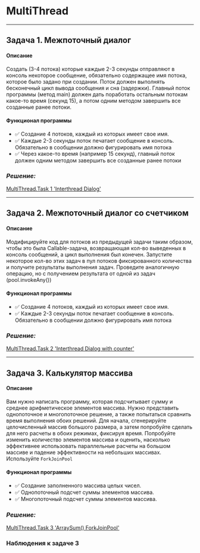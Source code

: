 # MultiThread
____
## Задача 1. Межпоточный диалог
#### Описание
Cоздать (3-4 потока) которые каждые 2-3 секунды отправляют в консоль 
некоторое сообщение, обязательно содержащее имя потока, которое было задано при создании. Поток должен выполнять бесконечный цикл вывода сообщения и сна (задержки). 
Главный поток программы (метод main) должен дать поработать остальным потокам какое-то время (секунд 15), а потом одним методом завершить все созданные ранее потоки.

#### Функционал программы
- :white_check_mark: Создание 4 потоков, каждый из которых имеет свое имя. 
- :white_check_mark: Каждые 2-3 секунды поток печатает сообщение в консоль. Обязательно в сообщении должно фигурировать имя потока
- :white_check_mark: Через какое-то время (например 15 секунд), главный поток должен одним методом завершить все созданные ранее потоки
### ***Решение:***
[ MultiThread.Task 1 'Interthread Dialog'](https://github.com/MsLFoxGit/MultiThread/commit/77a24f29279aee61c71ec8e77b47f52e8094209e)
____
## Задача 2. Межпоточный диалог со счетчиком
#### Описание
Модифицируйте код для потоков из предыдущей задачи таким образом, чтобы это была Callable-задача, возвращающая кол-во выведенных в консоль сообщений, 
а цикл выполнения был конечен. Запустите некоторое кол-во этих задач в пул потоков фиксированного количества и получите результаты выполнения задач. 
Проведите аналогичную операцию, но с получением результата от одной из задач (pool.invokeAny())

#### Функционал программы
- :white_check_mark: Создание 4 потоков, каждый из которых имеет свое имя.
- :white_check_mark: Каждые 2-3 секунды поток печатает сообщение в консоль. Обязательно в сообщении должно фигурировать имя потока
### ***Решение:***
[ MultiThread.Task 2 'Interthread Dialog with counter'](https://github.com/MsLFoxGit/MultiThread/commit/ec5efe33d50ff58bf1b386f2a25aae876a6e14b0)
____
## Задача 3. Калькулятор массива
#### Описание
Вам нужно написать программу, которая подсчитывает сумму и среднее арифметическое элементов массива. 
Нужно представить однопоточное и многопоточное решение, а также попытаться сравнить время выполнения обоих решений. 
Для начала, сгенерируйте целочисленный массив большого размера, а затем попробуйте сделать для него расчеты в обоих режимах, фиксируя время. 
Попробуйте изменить количество элементов массива и оценить, насколько эффективнее использовать параллельные расчеты на большом массиве 
и падение эффективности на небольших массивах.
Используйте `ForkJoinPool`

#### Функционал программы
- :white_check_mark: Создание заполненного массива целых чисел.
- :white_check_mark: Однопоточный подсчет суммы элементов массива.
- :white_check_mark: Многопоточный подсчет суммы элементов массива.
### ***Решение:***
[MultiThread.Task 3 'ArraySum() ForkJoinPool'](https://github.com/MsLFoxGit/MultiThread/commit/25f62ff153dafa17ba88317d50ddebfc7d01c514)

### Наблюдения к задаче 3

